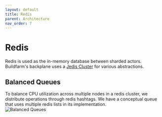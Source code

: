 ```yaml
---
layout: default
title: Redis
parent: Architecture
nav_order: 7
---
```


# Redis

Redis is used as the in-memory database between sharded actors.  
Buildfarm's backplane uses a [Jedis Cluster](https://github.com/xetorthio/jedis) for various abstractions.

## Balanced Queues
To balance CPU utilization across multiple nodes in a redis cluster, we distribute operations through redis hashtags.  We have a conceptual queue that uses multiple redis lists in its implementation.  
![Balanced Queues](https://github.com/bazelbuild/bazel-buildfarm/wiki/images/BalancedQueues.png)